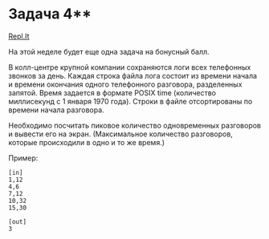 # Задача 4**
[Repl.It](https://repl.it/@ArthurKhazbs/WinterJavaTask-4XX)

На этой неделе будет еще одна задача на бонусный балл.

В колл-центре крупной компании сохраняются логи всех телефонных звонков за день. Каждая строка файла лога состоит из времени начала и времени окончания одного телефонного разговора, разделенных запятой. Время задается в формате POSIX time (количество миллисекунд с 1 января 1970 года). Строки в файле отсортированы по времени начала разговора.

Необходимо посчитать пиковое количество одновременных разговоров и вывести его на экран. (Максимальное количество разговоров, которые происходили в одно и то же время.)

Пример:

```text
[in]
1,12
4,6
7,12
10,32
15,30

[out]
3

```

